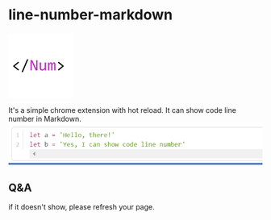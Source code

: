 #  line-number-markdown 
![](images/icon.png?raw=true)

It's a simple chrome extension with hot reload. It can show code line number in Markdown.
![](images/sample.png?raw=true)

## Q&A
if it doesn't show, please refresh your page.